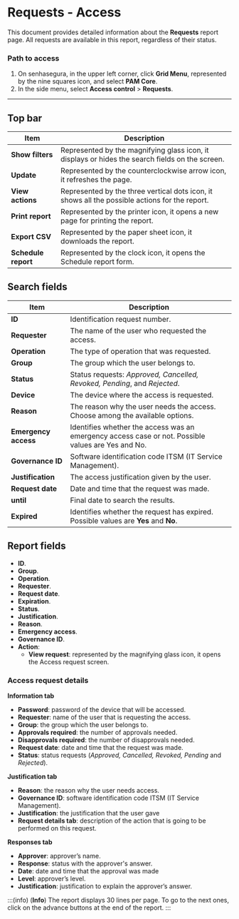 # Requests - Access

This document provides detailed information about the **Requests** report page. All requests are available in this report, regardless of their status.

### Path to access

1. On senhasegura, in the upper left corner, click **Grid Menu**, represented by the nine squares icon, and select **PAM Core**.
2. In the side menu, select **Access control** > **Requests**.

---
## Top bar
| **Item** | **Description** |
| --- | --- |
| **Show filters** | Represented by the magnifying glass icon, it displays or hides the search fields on the screen. |
| **Update** | Represented by the counterclockwise arrow icon, it refreshes the page. |
| **View actions** | Represented by the three vertical dots icon, it shows all the possible actions for the report. |
| **Print report** | Represented by the printer icon, it opens a new page for printing the report. |
| **Export CSV** | Represented by the paper sheet icon, it downloads the report. |
| **Schedule report** | Represented by the clock icon, it opens the Schedule report form. |


## Search fields

| **Item** | **Description** |
| --- | --- |
| **ID** | Identification request number.|
| **Requester** | The name of the user who requested the access.|
| **Operation** | The type of operation that was requested.|
| **Group** | The group which the user belongs to.|
| **Status** | Status requests: *Approved, Cancelled, Revoked, Pending*, and *Rejected*. |
| **Device** | The device where the access is requested.|
| **Reason** | The reason why the user needs the access. Choose among the available options. |
| **Emergency access** | Identifies whether the access was an emergency access case or not. Possible values are Yes and No. |
| **Governance ID** | Software identification code ITSM (IT Service Management).|
| **Justification** | The access justification given by the user.|
| **Request date** | Date and time that the request was made.|
| **until** | Final date to search the results.|
| **Expired** | Identifies whether the request has expired. Possible values are **Yes** and **No**. |


## Report fields

* **ID**.
* **Group**.
* **Operation**.
* **Requester**.
* **Request date**.
* **Expiration**.
* **Status**.
* **Justification**.
* **Reason**.
* **Emergency access**.
* **Governance ID**.
* **Action**:
    * **View request**: represented by the magnifying glass icon, it opens the Access request screen.

### Access request details
**Information tab**

* **Password**: password of the device that will be accessed.
* **Requester**: name of the user that is requesting the access.
* **Group**: the group which the user belongs to.
* **Approvals required**: the number of approvals needed.
* **Disapprovals required**: the number of disapprovals needed.
* **Request date**: date and time that the request was made.
* **Status**: status requests (*Approved, Cancelled, Revoked, Pending* and *Rejected*).

**Justification tab**

* **Reason**: the reason why the user needs access.
* **Governance ID**: software identification code ITSM (IT Service Management).
* **Justification**: the justification that the user gave
* **Request details tab**: description of the action that is going to be performed on this request.

**Responses tab**

* **Approver**: approver’s name.
* **Response**: status with the approver's answer.
* **Date**: date and time that the approval was made
* **Level**: approver’s level.
* **Justification**: justification to explain the approver’s answer.

:::(info) (**Info**)
The report displays 30 lines per page. To go to the next ones, click on the advance buttons at the end of the report.
:::
